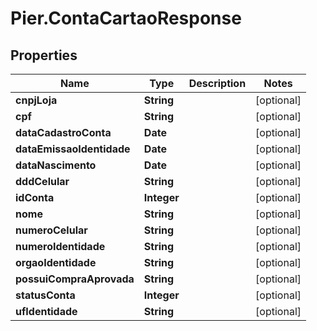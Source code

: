 # Pier.ContaCartaoResponse

## Properties
Name | Type | Description | Notes
------------ | ------------- | ------------- | -------------
**cnpjLoja** | **String** |  | [optional] 
**cpf** | **String** |  | [optional] 
**dataCadastroConta** | **Date** |  | [optional] 
**dataEmissaoIdentidade** | **Date** |  | [optional] 
**dataNascimento** | **Date** |  | [optional] 
**dddCelular** | **String** |  | [optional] 
**idConta** | **Integer** |  | [optional] 
**nome** | **String** |  | [optional] 
**numeroCelular** | **String** |  | [optional] 
**numeroIdentidade** | **String** |  | [optional] 
**orgaoIdentidade** | **String** |  | [optional] 
**possuiCompraAprovada** | **String** |  | [optional] 
**statusConta** | **Integer** |  | [optional] 
**ufIdentidade** | **String** |  | [optional] 



